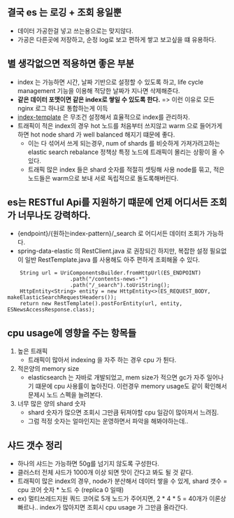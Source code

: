 ## 결국 es 는 로깅 + 조회 용일뿐
- 데이터 가공한걸 넣고 쓰는용으로는 맞지않다.
- 가공은 다른곳에 저장하고, 순정 log로 보고 편하게 쌓고 보고싶을 떄 유용하다.

## 별 생각없으면 적용하면 좋은 부분
- index 는 가능하면 시간, 날짜 기반으로 설정할 수 있도록 하고, life cycle management 기능을 이용해 적당한 날짜가 지나면 삭제해준다.
- **같은 데이터 포맷이면 같은 index로 쌓일 수 있도록 한다.** => 이런 이유로 모든 nginx 로그 하나로 통합하는게 이득
- [index-template](https://www.elastic.co/guide/en/elasticsearch/reference/current/index-templates.html) 은 무조건 설정해서 효율적으로 index를 관리하자.
- 트래픽이 적은 index의 경우 hot 노드를 처음부터 쓰지않고 warm 으로 들어가게 하면 hot node shard 가 well balanced 해지기 떄문에 좋다.
  - 이는 다 섞어서 쓰게 되는경우, num of shards 를 비슷하게 가져가려고하는 elastic search rebalance 정책상 특정 노드에 트래픽이 몰리는 상황이 올 수 있다.
  - 트래픽 많은 index 들은 shard 숫자를 적절히 셋팅해 사용 node를 묶고, 적은 노드들은 warm으로 보내 서로 독립적으로 돌도록해버린다.

## es는 RESTful Api를 지원하기 떄문에 언제 어디서든 조회가 너무나도 강력하다.
- {endpoint}/{원하는index-pattern}/_search 로 어디서든 데이터 조회가 가능하다.
- spring-data-elastic 의 RestClient.java 로 권장되긴 하지만, 복잡한 설정 필요없이 일반 RestTemplate.java 를 사용해도 아주 편하게 조회해올 수 있다.
```
	String url = UriComponentsBuilder.fromHttpUrl(ES_ENDPOINT)
					.path("/contents-news-*")
					.path("/_search").toUriString();
	HttpEntity<String> entity = new HttpEntity<>(ES_REQUEST_BODY, makeElasticSearchRequestHeaders());
	return new RestTemplate().postForEntity(url, entity, ESNewsAccessResponse.class);
```

## cpu usage에 영향을 주는 항목들
1. 높은 트래픽
	- 트래픽이 많아서 indexing 을 자주 하는 경우 cpu 가 튄다.
2. 적은양의 memory size
	- elasticsearch 는 자바로 개발되었고, mem size가 적으면 gc가 자주 일어나기 떄문에 cpu 사용률이 높아진다.
이런경우 memory usage도 같이 확인해서 문제시 노드 스펙을 늘려본다.
3. 너무 많은 양의 shard 숫자
	- shard 숫자가 많으면 조회시 그만큼 뒤져야할 cpu 일감이 많아져서 느려짐.
	- 그럼 적정 숫자는 얼마인지는 운영하면서 파악을 해봐야하는데..

## 샤드 갯수 정리
- 하나의 샤드는 가능하면 50g를 넘기지 않도록 구성한다.
- 클러스터 전체 샤드가 1000개 이상 되면 맛이 간다고 봐도 될 것 같다.
- 트래픽이 많은 index의 경우, node가 분산해서 데이터 쌓을 수 있게, shard 갯수 = cpu 코어 숫자 * 노드 수 (replica 0 일때) 
- ex) 멀티쓰레드지원 쿼드 코어로 5개 노드가 주어지면,  2 * 4 * 5 = 40개가 이론상 빠르나.. index가 많아지면 조회시 cpu usage 가 그만큼 올라간다.
